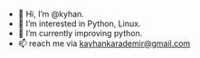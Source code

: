 - 👋 Hi, I’m @kyhan.
- 👀 I’m interested in Python, Linux.
- 🌱 I’m currently improving python.
- 📫 reach me via kayhankarademir@gmail.com

<!---
kyhank/kyhank is a ✨ special ✨ repository because its `README.md` (this file) appears on your GitHub profile.
You can click the Preview link to take a look at your changes.
--->
